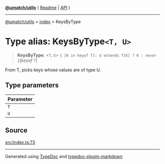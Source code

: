 [**@umatch/utils**](../../README.md) ( [Readme](../../README.md) \| [API](../../API.md) )

---

[@umatch/utils](../../API.md) > [index](../README.md) > KeysByType

# Type alias: KeysByType`<T, U>`

> **KeysByType**: \<`T`, `U`\> `{ [K in keyof T]: U extends T[K] ? K : never }`[*keyof* `T`]

From T, picks keys whose values are of type U.

## Type parameters

| Parameter |
| :-------- |
| `T`       |
| `U`       |

## Source

[src/index.ts:73](https://github.com/umatch-oficial/utils/blob/a4be831/src/index.ts#L73)

---

Generated using [TypeDoc](https://typedoc.org/) and [typedoc-plugin-markdown](https://www.npmjs.com/package/typedoc-plugin-markdown)
